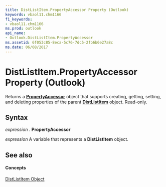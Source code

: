 ```yaml
---
title: DistListItem.PropertyAccessor Property (Outlook)
keywords: vbaol11.chm1166
f1_keywords:
- vbaol11.chm1166
ms.prod: outlook
api_name:
- Outlook.DistListItem.PropertyAccessor
ms.assetid: 6f053c85-8eca-5c76-7dc5-2fb6b6e27a8c
ms.date: 06/08/2017
---
```



# DistListItem.PropertyAccessor Property (Outlook)

Returns a  **[PropertyAccessor](Outlook.PropertyAccessor.md)** object that supports creating, getting, setting, and deleting properties of the parent **[DistListItem](Outlook.DistListItem.md)** object. Read-only.


## Syntax

 _expression_ . **PropertyAccessor**

 _expression_ A variable that represents a **DistListItem** object.


## See also


#### Concepts


[DistListItem Object](Outlook.DistListItem.md)

